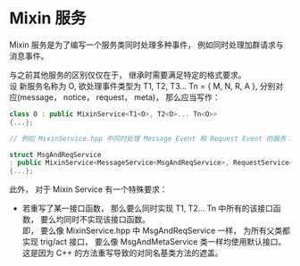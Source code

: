 # Mixin 服务  
Mixin 服务是为了编写一个服务类同时处理多种事件， 例如同时处理加群请求与消息事件。

与之前其他服务的区别仅仅在于， 继承时需要满足特定的格式要求。  
设 新服务名称为 O, 欲处理事件类型为 T1, T2, T3...  Tn = { M, N, R, A }, 分别对应(message， notice， request， meta)， 那么应当写作：

~~~ C++
class O : public MixinService<T1<O>, T2<O>... Tn<O>> 
{...};

// 例如 MixinService.hpp 中同时处理 Message Event 和 Request Event 的服务：

struct MsgAndReqService 
: public MixinService<MessageService<MsgAndReqService>, RequestService<MsgAndReqService>>
{...};

~~~
此外， 对于 Mixin Service 有一个特殊要求：
+ 若重写了某一接口函数， 那么要么同时实现 T1, T2... Tn 中所有的该接口函数， 要么均同时不实现该接口函数。    
    即， 要么像 MixinService.hpp 中 MsgAndReqService 一样， 为所有父类都实现 trig/act 接口， 要么像 MsgAndMetaService 类一样均使用默认接口。  
    这是因为 C++ 的方法重写导致的对同名基类方法的遮盖。  
